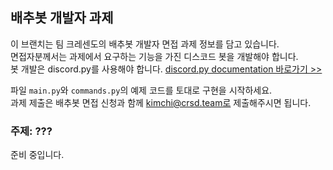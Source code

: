 ## 배추봇 개발자 과제  
  
이 브랜치는 팀 크레센도의 배추봇 개발자 면접 과제 정보를 담고 있습니다.  
면접자분께서는 과제에서 요구하는 기능을 가진 디스코드 봇을 개발해야 합니다.  
봇 개발은 discord.py를 사용해야 합니다. [discord.py documentation 바로가기 >>](https://discordpy.readthedocs.io/en/latest/api.html)  
  
파일 `main.py`와 `commands.py`의 예제 코드를 토대로 구현을 시작하세요.  
과제 제출은 배추봇 면접 신청과 함께 kimchi@crsd.team로 제출해주시면 됩니다.  
  
### 주제: ???

준비 중입니다.